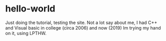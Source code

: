 # hello-world

Just doing the tutorial, testing the site. Not a lot say about me, I had C++ and Visual basic in college (circa 2006) and now (2019) Im trying my hand on it, using LPTHW.
